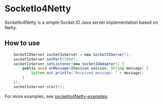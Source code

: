 SocketIo4Netty
=======================

SocketIo4Netty is a simple Socket.IO Java server implementation based on Netty.

How to use
-----------------------

``` java
	SocketIOServer socketIoServer = new SocketIOServer();
	socketIoServer.setPort(5000);
	socketIoServer.setListener(new SocketIOAdapter() {
		public void onMessage(ISession session, String message) {
			System.out.println("Received message: " + message);
		}
	});
	socketIoServer.start();
```

For more examples, see [socketIo4Netty-examples](https://github.com/socketIo4Netty/socketIo4Netty-examples). 